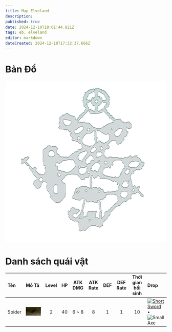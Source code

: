 ```yaml
---
title: Map Elveland
description: 
published: true
date: 2024-12-10T18:01:44.821Z
tags: eb, elveland
editor: markdown
dateCreated: 2024-12-10T17:32:37.666Z
---
```


# Bản Đồ
![spider.jpg](/assets/monsters/elveland/minimap.png)

# Danh sách quái vật
| Tên | Mô Tả | Level | HP | ATK DMG | ATK Rate | DEF | DEF Rate | Thời gian hồi sinh | Drop |
|:----|:------|:-----:|:--:|:-------:|:--------:|:---:|:--------:|:-------------------:|:-----|
| Spider | ![spider.jpg](/assets/monsters/elveland/spider.jpg "Spider") | 2 | 40 | 6 ~ 8 | 8 | 1 | 1 | 10 | [![Short Sword](https://mu0rs.com/item_images/0/1.gif "Rìu nhẹ")](/vi/items/short-sword) • ![Small Axe](https://mu0rs.com/item_images/1/0.gif "Rìu nhỏ") |
